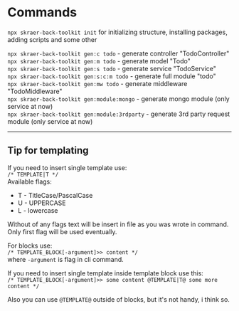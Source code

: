 # Commands

`npx skraer-back-toolkit init` for initializing structure, installing packages, adding scripts and some other  

`npx skraer-back-toolkit gen:c todo` - generate controller "TodoController"  
`npx skraer-back-toolkit gen:m todo` - generate model "Todo"  
`npx skraer-back-toolkit gen:s todo` - generate service "TodoService"  
`npx skraer-back-toolkit gen:s:c:m todo` - generate full module "todo"  
`npx skraer-back-toolkit gen:mw todo` - generate middleware "TodoMiddleware"  
`npx skraer-back-toolkit gen:module:mongo` - generate mongo module (only service at now)  
`npx skraer-back-toolkit gen:module:3rdparty` - generate 3rd party request module (only service at now)  

<!-- You can add `-mongo` flag for adding some *mongo* stuff (works with models and services) -->

---
## Tip for templating
If you need to insert single template use:  
`/* TEMPLATE|T */`  
Available flags:
- T - TitleCase/PascalCase
- U - UPPERCASE
- L - lowercase  

Without of any flags text will be insert in file as you was wrote in command. Only first flag will be used eventually.

For blocks use:  
`/* TEMPLATE_BLOCK[-argument]>> content */`  
where `-argument` is flag in cli command.

If you need to insert single template inside template block use this:  
`/* TEMPLATE_BLOCK[-argument]>> some content @TEMPLATE|T@ some more content */`

Also you can use `@TEMPLATE@` outside of blocks, but it's not handy, i think so.